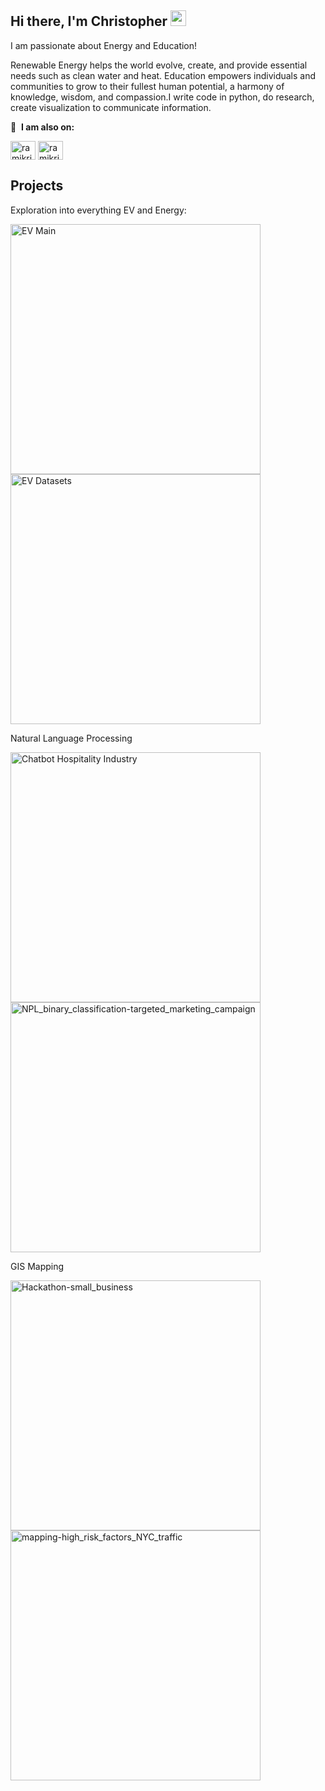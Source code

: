 ## Hi there, I'm Christopher <img src="https://media.giphy.com/media/hvRJCLFzcasrR4ia7z/giphy.gif" width="25px">


I am passionate about Energy and Education!   

Renewable Energy helps the world evolve, create, and provide essential needs such as clean water and heat. Education empowers individuals and communities to grow to their fullest human potential, a harmony of knowledge, wisdom, and compassion.I write code in python, do research, create visualization to communicate information.

<!--
Here is some of the stuff I enjoy doing. 

-->

🔗 &nbsp;**I am also on:**
<p align="left">
<a href="https://twitter.com/encodeintuition" target="blank"><img align="center" src="https://raw.githubusercontent.com/rahuldkjain/github-profile-readme-generator/master/src/images/icons/Social/twitter.svg" alt="ramikrispin" height="30" width="40" /></a>
<a href="https://www.linkedin.com/in/christophervillafuerte/"><img align="center" src="https://raw.githubusercontent.com/rahuldkjain/github-profile-readme-generator/master/src/images/icons/Social/linked-in-alt.svg" alt="ramikrispin" height="30" width="40" /></a>


## Projects
Exploration into everything EV and Energy:
<p align="left">
  <a href="https://github.com/encodingintuition/EV_main"><img width="400" src="https://github-readme-stats.vercel.app/api/pin/?username=encodingintuition&repo=EV_main&theme=react&bg_color=1F222E&title_color=FF6700&icon_color=2BC20E&hide_border=true&show_icons=false" alt="EV Main"></a>
  <a href="https://github.com/encodingintuition/EV_datasets"><img width="400" src="https://github-readme-stats.vercel.app/api/pin/?username=encodingintuition&repo=EV_datasets&theme=react&bg_color=1F222E&title_color=FF6700&icon_color=2BC20E&hide_border=true&show_icons=false" alt="EV Datasets"></a>    
</p>

Natural Language Processing

<p align="left">
  <a href="https://github.com/encodingintuition/chatbot-hospitality_industry"><img width="400" src="https://github-readme-stats.vercel.app/api/pin/?username=encodingintuition&repo=chatbot-hospitality_industry&theme=react&bg_color=1F222E&title_color=FF6700&icon_color=2BC20E&hide_border=true&show_icons=false" alt="Chatbot Hospitality Industry"></a>
  <a href="https://github.com/encodingintuition/NPL_binary_classification-targeted_marketing_campaign"><img width="400" src="https://github-readme-stats.vercel.app/api/pin/?username=encodingintuition&repo=NPL_binary_classification-targeted_marketing_campaign&theme=react&bg_color=1F222E&title_color=FF6700&icon_color=2BC20E&hide_border=true&show_icons=false" alt="NPL_binary_classification-targeted_marketing_campaign"></a>    
</p>

GIS Mapping 

<p align="left">
  <a href="https://github.com/encodingintuition/Hackathon-small_business"><img width="400" src="https://github-readme-stats.vercel.app/api/pin/?username=encodingintuition&repo=Hackathon-small_business&theme=react&bg_color=1F222E&title_color=FF6700&icon_color=2BC20E&hide_border=true&show_icons=false" alt="Hackathon-small_business"></a>
  <a href="https://github.com/encodingintuition/mapping-high_risk_factors_NYC_traffic"><img width="400" src="https://github-readme-stats.vercel.app/api/pin/?username=encodingintuition&repo=mapping-high_risk_factors_NYC_traffic&theme=react&bg_color=1F222E&title_color=FF6700&icon_color=2BC20E&hide_border=true&show_icons=false" alt="mapping-high_risk_factors_NYC_traffic"></a>    
</p>

<br><br><br>


<!--
**encodingintuition/encodingintuition** is a ✨ _special_ ✨ repository because its `README.md` (this file) appears on your GitHub profile.

Here are some ideas to get you started:

- 🔭 I’m currently working on ...
- 🌱 I’m currently learning ...
- 👯 I’m looking to collaborate on ...
- 🤔 I’m looking for help with ...
- 💬 Ask me about ...
- 📫 How to reach me: ...
- 😄 Pronouns: ...
- ⚡ Fun fact: ...
-->
